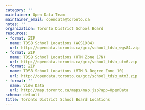 ```yaml
---
category: ''
maintainer: Open Data Team
maintainer_email: opendata@toronto.ca
notes: ''
organization: Toronto District School Board
resources:
- format: ZIP
  name: TDSB School Locations (WGS1984)
  url: http://opendata.toronto.ca/gcc/school_tdsb_wgs84.zip
- format: ZIP
  name: TDSB School Locations (UTM Zone 17N)
  url: http://opendata.toronto.ca/gcc/school_tdsb_utm6.zip
- format: ZIP
  name: TDSB School Locations (MTM 3 Degree Zone 10)
  url: http://opendata.toronto.ca/gcc/school_tdsb_mtm3.zip
- format: ''
  name: View Data
  url: http://map.toronto.ca/maps/map.jsp?app=OpenData
schema: default
title: Toronto District School Board Locations
---
```

